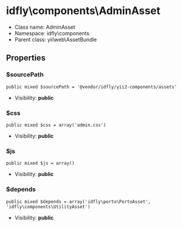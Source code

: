 idfly\components\AdminAsset
===============






* Class name: AdminAsset
* Namespace: idfly\components
* Parent class: yii\web\AssetBundle





Properties
----------


### $sourcePath

    public mixed $sourcePath = '@vendor/idfly/yii2-components/assets'





* Visibility: **public**


### $css

    public mixed $css = array('admin.css')





* Visibility: **public**


### $js

    public mixed $js = array()





* Visibility: **public**


### $depends

    public mixed $depends = array('idfly\porto\PortoAsset', 'idfly\components\UtilityAsset')





* Visibility: **public**



